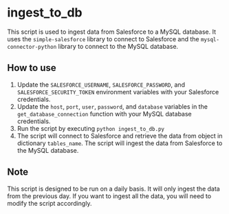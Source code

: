 
# ingest_to_db

This script is used to ingest data from Salesforce to a MySQL database. It uses the `simple-salesforce` library to connect to Salesforce and the `mysql-connector-python` library to connect to the MySQL database.

## How to use


1. Update the `SALESFORCE_USERNAME`, `SALESFORCE_PASSWORD`, and `SALESFORCE_SECURITY_TOKEN` environment variables with your Salesforce credentials.
2. Update the `host`, `port`, `user`, `password`, and `database` variables in the `get_database_connection` function with your MySQL database credentials.
3. Run the script by executing `python ingest_to_db.py`
4. The script will connect to Salesforce and retrieve the data from object in dictionary `tables_name`. The script will ingest the data from Salesforce to the MySQL database.

## Note

This script is designed to be run on a daily basis. It will only ingest the data from the previous day. If you want to ingest all the data, you will need to modify the script accordingly.
